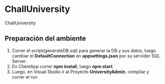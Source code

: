 # ChallUniversity
ChallUniversity

## Preparación del ambiente
1) Correr el script(generateDB.sql) para generar la DB y sus datos, luego cambiar el **DefaultConnection** en **appsettings.json** por su servidor SQL Server.
2) En ClientApp correr **npm install**, luego **npm start**
3) Luego, en Visual Studio ir al Proyecto **UniversityAdmin**, compilar y correr el run
